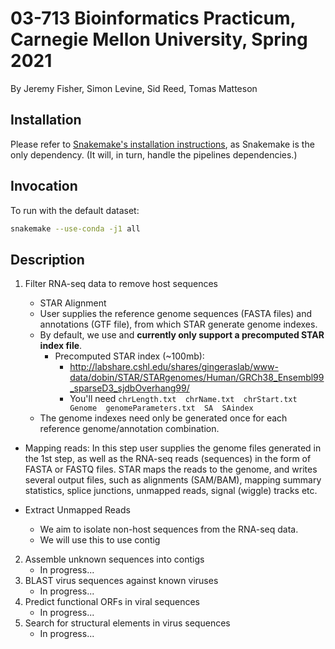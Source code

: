 # 03-713 Bioinformatics Practicum, Carnegie Mellon University, Spring 2021

By Jeremy Fisher, Simon Levine, Sid Reed, Tomas Matteson

## Installation

Please refer to [Snakemake's installation instructions](https://snakemake.readthedocs.io/en/stable/getting_started/installation.html), as Snakemake is the only dependency. (It will, in turn, handle the pipelines dependencies.)

## Invocation

To run with the default dataset: 

```bash
snakemake --use-conda -j1 all
```

## Description

1. Filter RNA-seq data to remove host sequences

   - STAR Alignment
    - User supplies the reference genome sequences (FASTA files) and annotations (GTF file), from which STAR generate genome indexes.
    - By default, we use and **currently only support a precomputed STAR index file**.
      - Precomputed STAR index (~100mb):
        - http://labshare.cshl.edu/shares/gingeraslab/www-data/dobin/STAR/STARgenomes/Human/GRCh38_Ensembl99_sparseD3_sjdbOverhang99/
        - You'll need `chrLength.txt  chrName.txt  chrStart.txt  Genome  genomeParameters.txt  SA  SAindex`
    - The genome indexes need only be generated once for each reference genome/annotation combination.
  
  - Mapping reads: In this step user supplies the genome files generated in the 1st step, as well as the RNA-seq reads (sequences) in the form of FASTA or FASTQ files. STAR maps the reads to the genome, and writes several output files, such as alignments (SAM/BAM), mapping summary statistics, splice junctions, unmapped reads, signal (wiggle) tracks etc.

  - Extract Unmapped Reads
    - We aim to isolate non-host sequences from the RNA-seq data.
    - We will use this to use contig

2. Assemble unknown sequences into contigs
   - In progress...
3. BLAST virus sequences against known viruses
   - In progress...
4. Predict functional ORFs in viral sequences
   - In progress...
5. Search for structural elements in virus sequences
   - In progress...